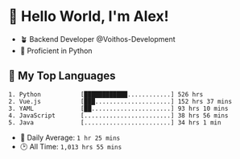 # 👋 Hello World, I'm Alex!

- 🪴 Backend Developer @Voithos-Development
- 🐍 Proficient in Python

## 💚 My Top Languages
```
1. Python           [████████████............] 526 hrs
2. Vue.js           [███.....................] 152 hrs 37 mins
3. YAML             [██......................] 93 hrs 10 mins
4. JavaScript       [........................] 38 hrs 56 mins
5. Java             [........................] 34 hrs 1 min
```
- 💪 Daily Average: `1 hr 25 mins`
- 🕑 All Time: `1,013 hrs 55 mins`